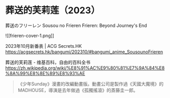 # 葬送的芙莉莲（2023）

葬送のフリーレン
Sousou no Frieren
Frieren: Beyond Journey's End

![[frieren-cover-1.png]]

2023年10月新番表 | ACG Secrets.HK
https://acgsecrets.hk/bangumi/202310/#bangumi_anime_SousounoFrieren

葬送的芙莉莲 - 维基百科，自由的百科全书
https://zh.wikipedia.org/wiki/%E8%91%AC%E9%80%81%E7%9A%84%E8%8A%99%E8%8E%89%E8%93%AE

>《少年Sunday》漫畫的改編動畫版。動畫公司是製作過《天國大魔境》的MADHOUSE，導演是去年做過《孤獨搖滾》的斎藤圭一郎。
